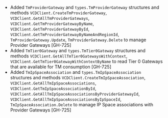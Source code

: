 * Added `TmProviderGateway` and `types.TmProviderGateway` structures and methods
  `VCDClient.CreateTmProviderGateway`, `VCDClient.GetAllTmProviderGateways`,
  `VCDClient.GetTmProviderGatewayByName`, `VCDClient.GetTmProviderGatewayById`,
  `VCDClient.GetTmProviderGatewayByNameAndRegionId`, `TmProviderGateway.Update`,
  `TmProviderGateway.Delete` to manage Provider Gateways [GH-725]
* Added `TmTier0Gateway` and `types.TmTier0Gateway` structures and methods
  `VCDClient.GetAllTmTier0GatewaysWithContext`, `VCDClient.GetTmTier0GatewayWithContextByName` to
  read Tier 0 Gateways that are available for TM consumption [GH-725]
* Added `TmIpSpaceAssociation` and `types.TmIpSpaceAssociation` structures and methods
  `VCDClient.CreateTmIpSpaceAssociation`, `VCDClient.GetAllTmIpSpaceAssociations`,
  `VCDClient.GetTmIpSpaceAssociationById`,
  `VCDClient.GetAllTmIpSpaceAssociationsByProviderGatewayId`,
  `VCDClient.GetAllTmIpSpaceAssociationsByIpSpaceId`, `TmIpSpaceAssociation.Delete` to manage IP
  Space associations with Provider Gateways [GH-725]
